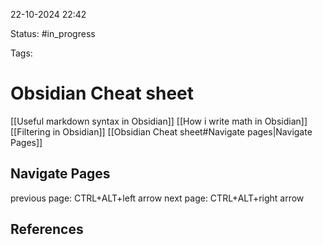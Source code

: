 

22-10-2024 22:42

Status: #in_progress

Tags:

# Obsidian Cheat sheet

[[Useful  markdown syntax in Obsidian]]
[[How i write math in Obsidian]]
[[Filtering in Obsidian]]
[[Obsidian Cheat sheet#Navigate pages|Navigate Pages]]



## Navigate Pages
previous page: CTRL+ALT+left arrow
next page: CTRL+ALT+right arrow

## References

